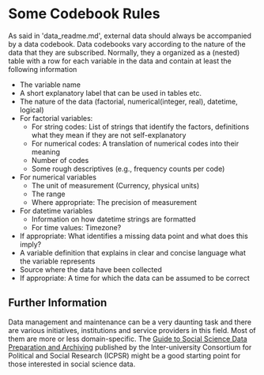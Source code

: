 # Some Codebook Rules

As said in 'data_readme.md', external data should always be accompanied by a data codebook. Data codebooks vary according to the nature of the data that they are subscribed. Normally, they a organized as a (nested) table with a row for each variable in the data and contain at least the following information

- The variable name
- A short explanatory label that can be used in tables etc.
- The nature of the data (factorial, numerical(integer, real), datetime, logical)
- For factorial variables:
  - For string codes: List of strings that identify the factors, definitions what they mean if they are not self-explanatory
  - For numerical codes: A translation of numerical codes into their meaning
  - Number of codes
  - Some rough descriptives (e.g., frequency counts per code)
- For numerical variables
  - The unit of measurement (Currency, physical units)
  - The range
  - Where appropriate: The precision of measurement
- For datetime variables
  - Information on how datetime strings are formatted
  - For time values: Timezone?
- If appropriate: What identifies a missing data point and what does this imply?
- A variable definition that explains in clear and concise language what the variable represents
- Source where the data have been collected
- If appropriate: A time for which the data can be assumed to be correct


## Further Information

Data management and maintenance can be a very daunting task and there are various initiatives, institutions and service providers in this field.
Most of them are more or less domain-specific.
The [Guide to Social Science Data Preparation and Archiving](https://www.icpsr.umich.edu/files/deposit/dataprep.pdf) published by the Inter-university Consortium for Political and Social Research (ICPSR) might be a good starting point for those interested in social science data.
